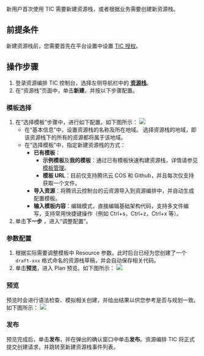 新用户首次使用 TIC 需要新建资源栈，或者根据业务需要创建新资源栈。

## 前提条件
新建资源栈前，您需要首先在平台设置中设置 [TIC 授权](https://cloud.tencent.com/document/product/1213/42782#tic-.E6.8E.88.E6.9D.83)。

## 操作步骤


1. 登录资源编排 TIC 控制台，选择左侧导航栏中的 <b>[资源栈](https://console.cloud.tencent.com/tic)</b>。
2. 在“资源栈”页面中，单击**新建**，并按以下步骤配置。

### 模板选择
1. 在“选择模板”步骤中，进行如下配置。如下图所示：
![](https://qcloudimg.tencent-cloud.cn/raw/1b91972700df697530aa56aeecf66886.png)
   - 在“基本信息”中，设置资源栈的名称及所在地域。
选择资源栈的地域，即该资源栈下的所有的资源都将属于该地域。
   - 在“选择模板”中，指定新建资源栈的方式：
     - **已有模板**：
        - **示例模板**及**我的模板**：通过已有模板快速构建资源栈，详情请参见 [模板管理](https://cloud.tencent.com/document/product/1213/42786)。
        - **模板 URL**：目前仅支持腾讯云 COS 和 Github，并且每次仅支持获取一个文件。
     - **导入资源**：将腾讯云控制台的云资源导入到资源编排中，并自动生成配置模板。
     - **输入模板内容**：编辑模式，直接编辑基础架构代码，支持多文件编写，支持常用快捷键操作（例如 Ctrl+s，Ctrl+z，Ctrl+x 等）。
2. 单击**下一步** ，进入“调整配置”。

### 参数配置

1. 根据实际需要调整模板中 Resource 参数。此时后台已经为您创建了一个 `draft-xxx` 格式命名的资源栈草稿，并会自动保存相关代码。
2. 单击**预览**，进入 Plan 预览。如下图所示：
![](https://qcloudimg.tencent-cloud.cn/raw/e52618da0dcf7b9ae0fe1aebec922cdd.png)

### 预览

预览时会进行语法检查、模拟相关创建，并给出结果以供您参考是否与规划一致。如下图所示：
![](https://qcloudimg.tencent-cloud.cn/raw/ea5dadadabc9108b3aea6b05fc070cd0.png)


### 发布
预览完成后，单击**发布**，并在弹出的确认窗口中单击**发布**。资源编排 TIC 将正式提交创建请求，并跳转至新建资源栈事件列表。

